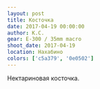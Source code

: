 ```yaml
---
layout: post
title: Косточка
date: 2017-04-19 00:00:00
author: К.С.
gear: E-300 / 35mm macro
shoot_date: 2017-04-19
location: Нахабино
colors: ['c5a379', '0e0502']
---
```


Нектариновая косточка.
